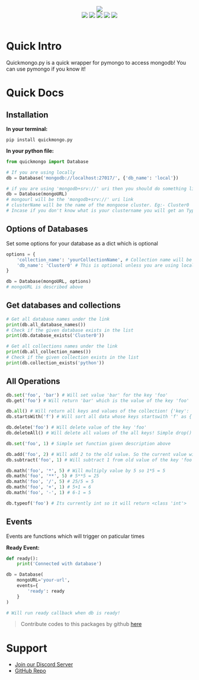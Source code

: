 <div align="center">
  <img src="https://github.com/Scientific-Guy/decimaldev/blob/master/assets/Quickmongo.png?raw=true">
  <div>
    <a href="https://pypi.org/project/quickmongo.py/"><img src="https://img.shields.io/pypi/l/quickmongo.py?label=License&style=for-the-badge"></a>
    <a href="https://pypi.org/project/quickmongo.py/"><img src="https://img.shields.io/pypi/v/quickmongo.py?label=Version&style=for-the-badge"></a>
    <a href="https://pypi.org/project/quickmongo.py/"><img src="https://img.shields.io/pypi/format/quickmongo.py?label=Format&style=for-the-badge"></a>
    <a href="https://github.com/Scientific-Guy/quickmongo.py/"><img src="https://img.shields.io/github/repo-size/scientific-guy/quickmongo.py?label=Size&style=for-the-badge"></a>
    <a href="https://discord.gg/FrduEZd"><img src="https://img.shields.io/discord/736099894963601438?label=Discord&style=for-the-badge"></a>
  </div><br>
</div>

# Quick Intro
Quickmongo.py is a quick wrapper for pymongo to access mongodb! You can use pymongo if you know it!

# Quick Docs

## Installation

**In your terminal:**
```
pip install quickmongo.py
```

**In your python file:**
```py
from quickmongo import Database

# If you are using locally
db = Database('mongodb://localhost:27017/', {'db_name': 'local'})

# if you are using 'mongodb+srv://' uri then you should do something like this
db = Database(mongoURL)
# mongourl will be the 'mongodb+srv://' uri link
# clusterName will be the name of the mongoose cluster. Eg:- Cluster0
# Incase if you don't know what is your clustername you will get an TypeError with available clusters!
```

## Options of Databases

Set some options for your database as a dict which is optional

```py
options = {
    'collection_name': 'yourCollectionName', # Collection name will be 'python' as default
    'db_name': 'Cluster0' # This is optional unless you are using localhost you have to set it to local!
}

db = Database(mongoURL, options)
# mongoURL is described above
```

## Get databases and collections

```py
# Get all database names under the link
print(db.all_database_names())
# Check if the given database exists in the list
print(db.database_exists('Cluster0'))

# Get all collections names under the link
print(db.all_collection_names())
# Check if the given collection exists in the list
print(db.collection_exists('python'))
```

## All Operations

```py
db.set('foo', 'bar') # Will set value 'bar' for the key 'foo'
db.get('foo') # Will return 'bar' which is the value of the key 'foo'

db.all() # Will return all keys and values of the collection! {'key': 'foo', 'value': 'bar'} as a dict
db.startsWith('f') # Will sort all data whose keys startswith 'f' as {'key': 'foo', 'value': 'bar'}

db.delete('foo') # Will delete value of the key 'foo'
db.deleteAll() # Will delete all values of the all keys! Simple drop() function

db.set('foo', 1) # Simple set function given description above

db.add('foo', 2) # Will add 2 to the old value. So the current value will be 3
db.subtract('foo', 1) # Will subtract 1 from old value of the key 'foo'. So the current value will be 1

db.math('foo', '*', 5) # Will multiply value by 5 so 1*5 = 5
db.math('foo', '**', 5) # 5**5 = 25
db.math('foo', '/', 5) # 25/5 = 5
db.math('foo', '+', 1) # 5+1 = 6
db.math('foo', '-', 1) # 6-1 = 5

db.typeof('foo') # Its currently int so it will return <class 'int'>
```

## Events

Events are functions which will trigger on paticular times

**Ready Event:**
```py
def ready():
    print('Connected with database')

db = Database(
    mongoURL='your-url',
    events={
        'ready': ready
    }
)

# Will run ready callback when db is ready!
```

> Contribute codes to this packages by github [here](https://github.com/Scientific-Guy/quickmongo.py)

# Support

- [Join our Discord Server](https://discord.gg/FrduEZd)
- [GitHub Repo](https://github.com/Scientific-Guy/quickmongo.py)
